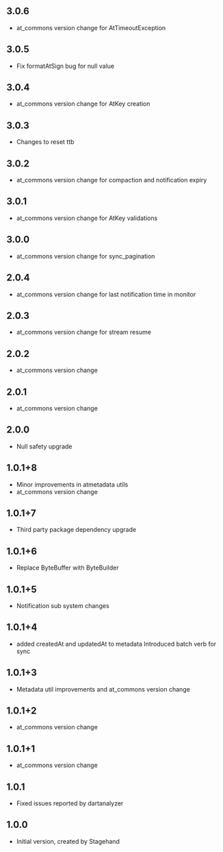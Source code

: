 ## 3.0.6
- at_commons version change for AtTimeoutException
## 3.0.5
- Fix formatAtSign bug for null value
## 3.0.4
- at_commons version change for AtKey creation
## 3.0.3
- Changes to reset ttb
## 3.0.2
- at_commons version change for compaction and notification expiry
## 3.0.1
- at_commons version change for AtKey validations
## 3.0.0
- at_commons version change for sync_pagination
## 2.0.4
- at_commons version change for last notification time in monitor
## 2.0.3
- at_commons version change for stream resume
## 2.0.2
- at_commons version change
## 2.0.1
- at_commons version change
## 2.0.0
- Null safety upgrade
## 1.0.1+8
- Minor improvements in atmetadata utils
- at_commons version change
## 1.0.1+7
- Third party package dependency upgrade
## 1.0.1+6
- Replace ByteBuffer with ByteBuilder
## 1.0.1+5
- Notification sub system changes
## 1.0.1+4
- added createdAt and updatedAt to metadata
  Introduced batch verb for sync
## 1.0.1+3
- Metadata util improvements and at_commons version change
## 1.0.1+2
- at_commons version change
## 1.0.1+1
- at_commons version change
## 1.0.1
- Fixed issues reported by dartanalyzer
## 1.0.0
- Initial version, created by Stagehand
